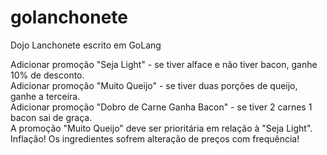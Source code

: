 # golanchonete
Dojo Lanchonete escrito em GoLang

Adicionar promoção "Seja Light" - se tiver alface e não tiver bacon, ganhe 10% de desconto.<br />
Adicionar promoção "Muito Queijo" - se tiver duas porções de queijo, ganhe a terceira.<br />
Adicionar promoção "Dobro de Carne Ganha Bacon" - se tiver 2 carnes 1 bacon sai de graça.<br />
A promoção "Muito Queijo" deve ser prioritária em relação à "Seja Light".<br />
Inflação! Os ingredientes sofrem alteração de preços com frequência!
